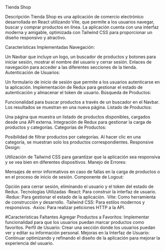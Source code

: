 Tienda Shop


Descripción
Tienda Shop es una aplicación de comercio electrónico desarrollada en React utilizando Vite, que permite a los usuarios navegar, buscar y comprar productos en línea. La aplicación cuenta con una interfaz moderna y amigable, optimizada con Tailwind CSS para proporcionar un diseño responsivo y atractivo.

Características Implementadas
Navegación:

Un Navbar que incluye un logo, un buscador de productos y botones para iniciar sesión, mostrar el nombre del usuario y cerrar sesión.
Enlaces de navegación para acceder a las diferentes secciones de la tienda.
Autenticación de Usuarios:

Un formulario de inicio de sesión que permite a los usuarios autenticarse en la aplicación.
Implementación de Redux para gestionar el estado de autenticación y almacenar el token de usuario.
Búsqueda de Productos:

Funcionalidad para buscar productos a través de un buscador en el Navbar. Los resultados se muestran en una nueva página.
Listado de Productos:

Una página que muestra un listado de productos disponibles, cargados desde una API externa.
Integración de Redux para gestionar la carga de productos y categorías.
Categorías de Productos:

Posibilidad de filtrar productos por categorías. Al hacer clic en una categoría, se muestran solo los productos correspondientes.
Responsive Design:

Utilización de Tailwind CSS para garantizar que la aplicación sea responsiva y se vea bien en diferentes dispositivos.
Manejo de Errores:

Mensajes de error informativos en caso de fallas en la carga de productos o en el proceso de inicio de sesión.
Componente de Logout:

Opción para cerrar sesión, eliminando el usuario y el token del estado de Redux.
Tecnologías Utilizadas
·React: Para construir la interfaz de usuario.
·Redux: Para gestionar el estado de la aplicación.
·Vite: Como herramienta de construcción y desarrollo.
·Tailwind CSS: Para estilos modernos y responsivos.
·Axios: Para realizar peticiones HTTP a la API.

#Características Faltantes
Agregar Productos a Favoritos: Implementar funcionalidad para que los usuarios puedan marcar productos como favoritos.
Perfil de Usuario: Crear una sección donde los usuarios puedan ver y editar su información personal.
Mejoras en la Interfaz de Usuario: Continuar optimizando y refinando el diseño de la aplicación para mejorar la experiencia del usuario.